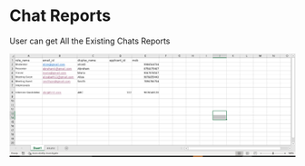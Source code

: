 # Chat Reports

User can get All the Existing Chats Reports 

![](../.gitbook/assets/image%20%28179%29.png)





